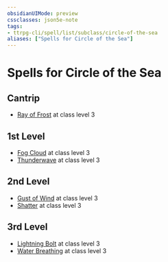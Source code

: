 ```yaml
---
obsidianUIMode: preview
cssclasses: json5e-note
tags:
- ttrpg-cli/spell/list/subclass/circle-of-the-sea
aliases: ["Spells for Circle of the Sea"]
---
```

# Spells for Circle of the Sea

## Cantrip

- [Ray of Frost](3-Mechanics/CLI/spells/ray-of-frost-xphb.md "XPHB") at class level 3

## 1st Level

- [Fog Cloud](3-Mechanics/CLI/spells/fog-cloud-xphb.md "XPHB") at class level 3
- [Thunderwave](3-Mechanics/CLI/spells/thunderwave-xphb.md "XPHB") at class level 3

## 2nd Level

- [Gust of Wind](3-Mechanics/CLI/spells/gust-of-wind-xphb.md "XPHB") at class level 3
- [Shatter](3-Mechanics/CLI/spells/shatter-xphb.md "XPHB") at class level 3

## 3rd Level

- [Lightning Bolt](3-Mechanics/CLI/spells/lightning-bolt-xphb.md "XPHB") at class level 3
- [Water Breathing](3-Mechanics/CLI/spells/water-breathing-xphb.md "XPHB") at class level 3